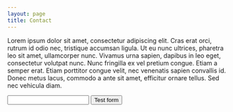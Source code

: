 ```yaml
---
layout: page
title: Contact
---
```


Lorem ipsum dolor sit amet, consectetur adipiscing elit. Cras erat orci, rutrum id odio nec, tristique accumsan ligula. Ut eu nunc ultrices, pharetra leo sit amet, ullamcorper nunc. Vivamus urna sapien, dapibus in leo eget, consectetur volutpat nunc. Nunc fringilla ex vel pretium congue. Etiam a semper erat. Etiam porttitor congue velit, nec venenatis sapien convallis id. Donec metus lacus, commodo a ante sit amet, efficitur ornare tellus. Sed nec vehicula diam.

<form action="https://getsimpleform.com/messages?form_api_token=bada2276d501228bbe19f1e09e13110d" method="post">
  <!-- the redirect_to is optional, the form will redirect to the referrer on submission -->
  <input type='hidden' name='redirect_to' value=' https://acaldwell710.github.io/thank-you/' />
  <!-- all your input fields here.... -->
  <input type='text' name='test' />
  <input type='submit' value='Test form' />
</form>